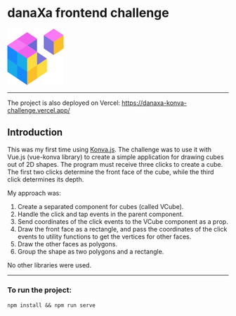 # danaXa frontend challenge
![](src/assets/logo.png "Konva.js")
__________________________________
The project is also deployed on Vercel: https://danaxa-konva-challenge.vercel.app/

## Introduction

This was my first time using [Konva.js](https://konvajs.org/). The challenge was to use it with Vue.js (vue-konva library) to create a simple application for drawing cubes out of 2D shapes.
The program must receive three clicks to create a cube. The first two clicks determine the front face of the cube, while the third click determines its depth.


My approach was:
1. Create a separated component for cubes (called VCube).
2. Handle the click and tap events in the parent component.
3. Send coordinates of the click events to the VCube component as a prop.
4. Draw the front face as a rectangle, and pass the coordinates of the click events to utility functions to get the vertices for other faces.
5. Draw the other faces as polygons.
6. Group the shape as two polygons and a rectangle.

No other libraries were used.

__________________________________

### To run the project:
```
npm install && npm run serve
```



